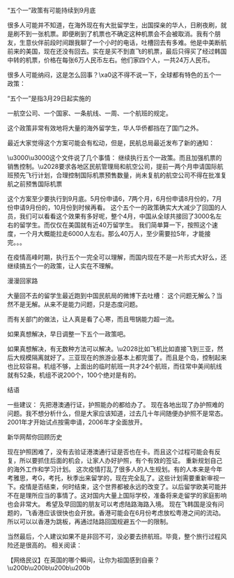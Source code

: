 “五个一”政策有可能持续到9月底

很多人可能并不知道，在海外现在有大批留学生，出国探亲的华人，日刷夜刷，就是刷不到一张机票。即便刷到了机票也不确定这种机票会不会被取消。我有个朋友，生意伙伴前段时间跟我聊了一个小时的电话，吐槽回去有多难。他是中美断航前来的美国，现在还没有回去。实在是买不到直飞的机票，最后只得买了经过韩国中转的机票，价格在每张6万人民币左右。他们家四个人，一共24万人民币。

很多人可能纳闷，这是怎么回事？\xa0这不得不说一下，全球都有特色的五个一政策：

“五个一”是指3月29日起实施的

一航空公司、一个国家、一条航线、一周、一个航班的规定。

这个政策非常有效地将大量的海外留学生，华人华侨都挡在了国门之外。

最近大家觉得这个方案可能会有松动，但是，民航总局最近发布了新的通知：

\u3000\u3000这个文件说了几个事情： 继续执行五个一政策。而且加强机票的销售控制。\u2028要求各地区民航管理局和航空公司，提前一两个月申请国际航班预先飞行计划，合理控制国际机票预售数量，尚未复航的航空公司不得在批准复航之前预售国际机票

这个方案至少要执行到9月底。5月份申请6，7两个月，6月份申请8月份的，7月份申请9月份的，10月份到时候再看。 这个五个一的政策确实大大减少了回国的人员，我们可以看看这个效果有多好呢，整个4月，中国从全球共接回了3000名左右的留学生。而仅仅在美国就有近40万留学生。 我们简单算一下，按照这个速度，一个月大概能拉走6000人左右。那么40万人，至少需要拉5年，才能接完。。。

在疫情高峰时期，执行五个一完全可以理解，而国内现在不是一片形式大好么，还继续搞五个一的政策，让人实在不理解。

漫漫回家路

大量回不去的留学生最近跑到中国民航局的微博下去吐槽：   这个问题无解么？当然不是无解。从来不是能力问题，只是态度问题。

而有关部门的做法，让人真是看了心寒，而且甩锅能力超一流。

如果真想解决，早日调整一下五个一政策吧。

如果真想解决，有无数种方法可以解决。\u2028比如飞机比如直接飞到三亚，然后大规模隔离就好了。三亚现在的旅游业基本上都完蛋了。而且是个岛，控制起来也比较容易。机组不够，上面出的临时航班一共才24个航班，而往常中美间航线就有52条，机组不说200个，100个绝对是有的。

结语

一些建议： 先把港澳通行证，护照能办的都给办了。 现在各地出现了办护照难的问题。我不想分析什么，但是大家应该知道，过去几十年间随便办护照不是常态。2001年才开始试点按需申请，2006年才全面放开。

新华网帮你回顾历史

现在护照困难了，没有去验证港澳通行证是否也在卡。而且这个过程可能会有反复，所以要抓住后面的机会，让家人办好护照，有个有效的签证。 重新规划自己的海外工作和学习计划。 这次疫情打乱了很多人的人生规划。有的人本来是今年考雅思，考G，考托，秋季出来留学的，现在完全乱了。这些计划需要重新审视一下。疫情是否结束，何时结束，这个世界都被永远的改变了。以后留学欧美可能并不在是理所应当的事情了。这对国内大量上国际学校，准备将来走留学的家庭影响也会非常大。 希望及早回国的朋友可以考虑陆路海路入境。 现在飞韩国是没有问题的，飞香港应该很快也会开放。香港可能会在6月份考虑放松粤港之间的流动。所以可以以香港为跳板，再通过陆路回国规避五个一的限制。

当然最后，个人建议如果不是非回不可，没必要去挤航班。毕竟，整个旅行过程风险还是很高的。 相关阅读：

【网络民议】在英国的哪个瞬间，让你为祖国感到自豪？ \u200b\u200b\u200b\u200b 
